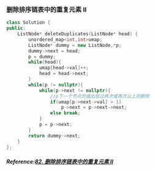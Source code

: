 ### 删除排序链表中的重复元素 II
```cpp
class Solution {
public:
    ListNode* deleteDuplicates(ListNode* head) {
        unordered_map<int,int>umap;
        ListNode* dummy = new ListNode,*p;
        dummy->next = head;
        p = dummy;
        while(head){
            umap[head->val]++;
            head = head->next;
        }
        while(p != nullptr){
            while(p->next != nullptr){
                //p下一个节点的值出现过两次或两次以上则删除
                if(umap[p->next->val] > 1)
                    p->next = p->next->next;
                else break;
            }
            p = p->next;
        }
        return dummy->next;
    }
};
```

##### Reference:[82. 删除排序链表中的重复元素 II](https://leetcode.cn/problems/remove-duplicates-from-sorted-list-ii/)